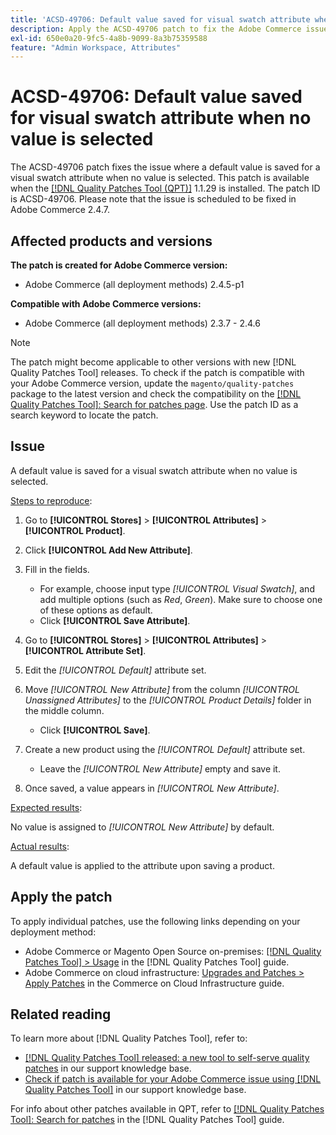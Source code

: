 ```yaml
---
title: 'ACSD-49706: Default value saved for visual swatch attribute when no value is selected'
description: Apply the ACSD-49706 patch to fix the Adobe Commerce issue where a default value is saved for a visual swatch attribute when no value is selected.
exl-id: 650e0a20-9fc5-4a8b-9099-8a3b75359588
feature: "Admin Workspace, Attributes"
---
```

# ACSD-49706: Default value saved for visual swatch attribute when no value is selected

The ACSD-49706 patch fixes the issue where a default value is saved for a visual swatch attribute when no value is selected. This patch is available when the [[!DNL Quality Patches Tool (QPT)]](/help/announcements/adobe-commerce-announcements/magento-quality-patches-released-new-tool-to-self-serve-quality-patches.md) 1.1.29 is installed. The patch ID is ACSD-49706. Please note that the issue is scheduled to be fixed in Adobe Commerce 2.4.7.

## Affected products and versions

**The patch is created for Adobe Commerce version:**

* Adobe Commerce (all deployment methods) 2.4.5-p1

**Compatible with Adobe Commerce versions:**

* Adobe Commerce (all deployment methods) 2.3.7 - 2.4.6

>[!NOTE]
>
>The patch might become applicable to other versions with new [!DNL Quality Patches Tool] releases. To check if the patch is compatible with your Adobe Commerce version, update the `magento/quality-patches` package to the latest version and check the compatibility on the [[!DNL Quality Patches Tool]: Search for patches page](https://experienceleague.adobe.com/tools/commerce-quality-patches/index.html). Use the patch ID as a search keyword to locate the patch.

## Issue

A default value is saved for a visual swatch attribute when no value is selected.

<u>Steps to reproduce</u>:

1. Go to **[!UICONTROL Stores]** > **[!UICONTROL Attributes]** > **[!UICONTROL Product]**.
1. Click **[!UICONTROL Add New Attribute]**.
1. Fill in the fields.
    
    * For example, choose input type *[!UICONTROL Visual Swatch]*, and add multiple options (such as *Red*, *Green*). Make sure to choose one of these options as default.
    * Click **[!UICONTROL Save Attribute]**. 

1. Go to **[!UICONTROL Stores]** > **[!UICONTROL Attributes]** > **[!UICONTROL Attribute Set]**.
1. Edit the *[!UICONTROL Default]* attribute set.
1. Move *[!UICONTROL New Attribute]* from the column *[!UICONTROL Unassigned Attributes]* to the *[!UICONTROL Product Details]* folder in the middle column.

    * Click **[!UICONTROL Save]**.

1. Create a new product using the *[!UICONTROL Default]* attribute set.

    * Leave the *[!UICONTROL New Attribute]* empty and save it.
    
1. Once saved, a value appears in *[!UICONTROL New Attribute]*.

<u>Expected results</u>: 

No value is assigned to *[!UICONTROL New Attribute]* by default.

<u>Actual results</u>:

A default value is applied to the attribute upon saving a product.

## Apply the patch

To apply individual patches, use the following links depending on your deployment method:

* Adobe Commerce or Magento Open Source on-premises: [[!DNL Quality Patches Tool] > Usage](https://experienceleague.adobe.com/docs/commerce-operations/tools/quality-patches-tool/usage.html) in the [!DNL Quality Patches Tool] guide.
* Adobe Commerce on cloud infrastructure: [Upgrades and Patches > Apply Patches](https://experienceleague.adobe.com/docs/commerce-cloud-service/user-guide/develop/upgrade/apply-patches.html) in the Commerce on Cloud Infrastructure guide.

## Related reading

To learn more about [!DNL Quality Patches Tool], refer to:

* [[!DNL Quality Patches Tool] released: a new tool to self-serve quality patches](/help/announcements/adobe-commerce-announcements/magento-quality-patches-released-new-tool-to-self-serve-quality-patches.md) in our support knowledge base.
* [Check if patch is available for your Adobe Commerce issue using [!DNL Quality Patches Tool]](/help/support-tools/patches-available-in-qpt-tool/check-patch-for-magento-issue-with-magento-quality-patches.md) in our support knowledge base.

For info about other patches available in QPT, refer to [[!DNL Quality Patches Tool]: Search for patches](https://experienceleague.adobe.com/tools/commerce-quality-patches/index.html) in the [!DNL Quality Patches Tool] guide.
